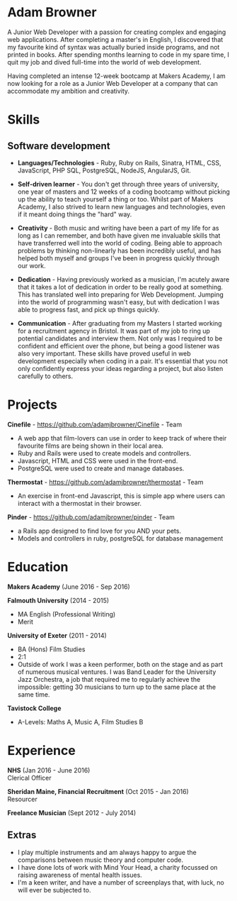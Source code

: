 # Adam Browner
A Junior Web Developer with a passion for creating complex and engaging web applications. After completing a master's in English, I discovered that my favourite kind of syntax was actually buried inside programs, and not printed in books. After spending months learning to code in my spare time, I quit my job and dived full-time into the world of web development.

Having completed an intense 12-week bootcamp at Makers Academy, I am now looking for a role as a Junior Web Developer at a company that can accommodate my ambition and creativity.


# Skills

## Software development
+ **Languages/Technologies** - Ruby, Ruby on Rails, Sinatra, HTML, CSS, JavaScript, PHP SQL, PostgreSQL, NodeJS, AngularJS, Git.  

+ **Self-driven learner** - You don't get through three years of university, one year of masters and 12 weeks of a coding bootcamp without picking up the ability to teach yourself a thing or too. Whilst part of Makers Academy, I also strived to learn new languages and technologies, even if it meant doing things the "hard" way.

+ **Creativity** - Both music and writing have been a part of my life for as long as I can remember, and both have given me invaluable skills that have transferred well into the world of coding. Being able to approach problems by thinking non-linearly has been incredibly useful, and has helped both myself and groups I've been in progress quickly through our work.

+ **Dedication** - Having previously worked as a musician, I'm acutely aware that it takes a lot of dedication in order to be really good at something. This has translated well into preparing for Web Development. Jumping into the world of programming wasn't easy, but with dedication I was able to progress fast, and pick up things quickly.   

+ **Communication** - After graduating from my Masters I started working for a recruitment agency in Bristol. It was part of my job to ring up potential candidates and interview them. Not only was I required to be confident and efficient over the phone, but being a good listener was also very important. These skills have proved useful in web development especially when coding in a pair. It's essential that you not only confidently express your ideas regarding a project, but also listen carefully to others.


# Projects
**Cinefile** - https://github.com/adamjbrowner/Cinefile - Team
+ A web app that film-lovers can use in order to keep track of where their favourite films are being shown in their local area.
+ Ruby and Rails were used to create models and controllers.
+ Javascript, HTML and CSS were used in the front-end.
+ PostgreSQL were used to create and manage databases.

**Thermostat** - https://github.com/adamjbrowner/thermostat - Team
+ An exercise in front-end Javascript, this is simple app where users can interact with a thermostat in their browser.

**Pinder** - https://github.com/adamjbrowner/pinder - Team
+ a Rails app designed to find love for you AND your pets.
+ Models and controllers in ruby, postgreSQL for database management

# Education
**Makers Academy** (June 2016 - Sep 2016)  

**Falmouth University** (2014 - 2015)  
+ MA English (Professional Writing)
+ Merit  

**University of Exeter** (2011 - 2014)  
+ BA (Hons) Film Studies
+ 2:1
+ Outside of work I was a keen performer, both on the stage and as part of numerous musical ventures. I was Band Leader for the University Jazz Orchestra, a job that required me to regularly achieve the impossible: getting 30 musicians to turn up to the same place at the same time.

**Tavistock College**
+ A-Levels: Maths A, Music A, Film Studies B

# Experience
**NHS** (Jan 2016 - June 2016)  
Clerical Officer  

**Sheridan Maine, Financial Recruitment** (Oct 2015 - Jan 2016)  
Resourcer

**Freelance Musician** (Sept 2012 - July 2014)

## Extras
+ I play multiple instruments and am always happy to argue the comparisons between music theory and computer code.
+ I have done lots of work with Mind Your Head, a charity focussed on raising awareness of mental health issues.
+ I'm a keen writer, and have a number of screenplays that, with luck, no will ever be subjected to.
